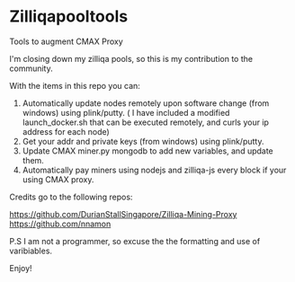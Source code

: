 # Zilliqapooltools
Tools to augment CMAX Proxy

I'm closing down my zilliqa pools, so this is my contribution to the community.

With the items in this repo you can:

1) Automatically update nodes remotely upon software change (from windows) using plink/putty. ( I have included a modified launch_docker.sh that can be executed remotely, and curls your ip address for each node)
2) Get your addr and private keys (from windows) using plink/putty.
3) Update CMAX miner.py mongodb to add new variables, and update them.
4) Automatically pay miners using nodejs and zilliqa-js every block if your using CMAX proxy.

Credits go to the following repos:

https://github.com/DurianStallSingapore/Zilliqa-Mining-Proxy
https://github.com/nnamon

P.S I am not a programmer, so excuse the the formatting and use of varibiables.

Enjoy!




